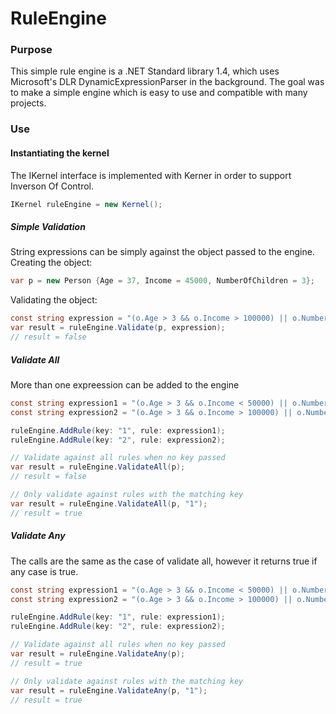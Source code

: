 <link rel="stylesheet" href="/highlight/styles/default.css">

# RuleEngine

### Purpose

This simple rule engine is a .NET Standard library 1.4, which uses Microsoft's DLR DynamicExpressionParser in the background. The goal was to make a simple engine which is easy to use and compatible with many projects.

### Use

#### Instantiating the kernel

The IKernel interface is implemented with Kerner in order to support Inverson Of Control.

```cs
IKernel ruleEngine = new Kernel();
```

##### Simple Validation
String expressions can be simply against the object passed to the engine.<br/>
Creating the object:
```cs
var p = new Person {Age = 37, Income = 45000, NumberOfChildren = 3};
```

Validating the object:
```cs
const string expression = "(o.Age > 3 && o.Income > 100000) || o.NumberOfChildren > 5";
var result = ruleEngine.Validate(p, expression);
// result = false
```

##### Validate All
More than one expreession can be added to the engine
```cs
const string expression1 = "(o.Age > 3 && o.Income < 50000) || o.NumberOfChildren > 2";
const string expression2 = "(o.Age > 3 && o.Income > 100000) || o.NumberOfChildren > 5";

ruleEngine.AddRule(key: "1", rule: expression1);
ruleEngine.AddRule(key: "2", rule: expression2);

// Validate against all rules when no key passed
var result = ruleEngine.ValidateAll(p);
// result = false

// Only validate against rules with the matching key
var result = ruleEngine.ValidateAll(p, "1");
// result = true
```

##### Validate Any
The calls are the same as the case of validate all, however it returns true if any case is true.
```cs
const string expression1 = "(o.Age > 3 && o.Income < 50000) || o.NumberOfChildren > 2";
const string expression2 = "(o.Age > 3 && o.Income > 100000) || o.NumberOfChildren > 5";

ruleEngine.AddRule(key: "1", rule: expression1);
ruleEngine.AddRule(key: "2", rule: expression2);

// Validate against all rules when no key passed
var result = ruleEngine.ValidateAny(p);
// result = true

// Only validate against rules with the matching key
var result = ruleEngine.ValidateAny(p, "1");
// result = true
```